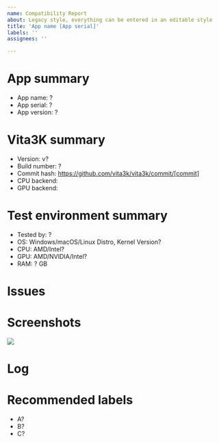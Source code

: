 ```yaml
---
name: Compatibility Report
about: Legacy style, everything can be entered in an editable style
title: 'App name [App serial]'
labels: ''
assignees: ''

---
```


<!-- Please use the game's name for issue Title -->
<!-- issue Title should be "App name [App serial]". App name should be the title of the English version -->
<!-- Amend ? below with the correct information -->

# App summary
- App name: ?
- App serial: ?
- App version: ?

# Vita3K summary
- Version: v?
- Build number: ?
- Commit hash: https://github.com/vita3k/vita3k/commit/[commit] <!-- Replace "[commit]" with commit hash -->
- CPU backend: <!-- As of today Vita3K uses two CPU backend engines to run games: Unicorn and Dynarmic.
                          When testing games Dynarmic should be prefered as it normally gives better results than Unicorn.
                          You can change the CPU backend on the emu settings -->
- GPU backend: <!-- Vita3K has the option to choose bewteen Vulkan and OpenGL,
                          there is no superior option and one can have better results than other -->

# Test environment summary
- Tested by: ?
- OS: Windows/macOS/Linux Distro, Kernel Version? <!-- Please do not submit test results on Android
                                                                                         as largely different result with PC.
                                                                                         Please submit Android specific issues here
                                                                                         https://github.com/Vita3K/Vita3K-Android/issues -->
- CPU: AMD/Intel?
- GPU: AMD/NVIDIA/Intel?
- RAM: ? GB

# Issues
<!-- Summary of problems -->

# Screenshots
![](https://?)

# Log
<!-- The Vita3K logs are in the same path as the Vita3K itself -->

# Recommended labels
<!-- See https://github.com/Vita3K/compatibility/labels -->
<!-- One of the following status labels must be assigned [Nothing, Bootable, Intro, Menu, Ingame-, Ingame+, Playable] -->
- A?
- B?
- C?
